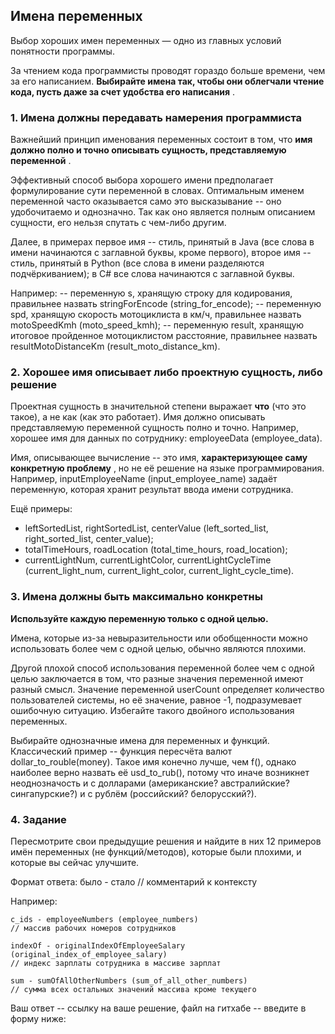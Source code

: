 ## Имена переменных

Выбор хороших имен переменных — одно из главных условий понятности программы.

За чтением кода программисты проводят гораздо больше времени, чем за его написанием.  **Выбирайте имена так, чтобы они облегчали чтение кода, пусть даже за счет удобства его написания** .

### 1. Имена должны передавать намерения программиста

Важнейший принцип именования переменных состоит в том, что  **имя должно полно и точно описывать сущность, представляемую переменной** .

Эффективный способ выбора хорошего имени предполагает формулирование сути переменной в словах. Оптимальным именем переменной часто оказывается само это высказывание -- оно удобочитаемо и однозначно. Так как оно является полным описанием сущности, его нельзя спутать с чем-либо другим.

Далее, в примерах первое имя -- стиль, принятый в Java (все слова в имени начинаются с заглавной буквы, кроме первого), второе имя -- стиль, принятый в Python (все слова в имени разделяются подчёркиванием); в C# все слова начинаются с заглавной буквы.

Например:
-- переменную s, хранящую строку для кодирования, правильнее назвать stringForEncode (string_for_encode);
-- переменную spd, хранящую скорость мотоциклиста в км/ч, правильнее назвать motoSpeedKmh (moto_speed_kmh);
-- переменную result, хранящую итоговое пройденное мотоциклистом расстояние, правильнее назвать resultMotoDistanceKm (result_moto_distance_km).

### 2. Хорошее имя описывает либо проектную сущность, либо решение

Проектная сущность в значительной степени выражает **что** (что это такое), а не как (как это работает).
Имя должно описывать представляемую переменной сущность полно и точно.
Например, хорошее имя для данных по сотруднику: employeeData (employee_data).

Имя, описывающее вычисление -- это имя,  **характеризующее саму конкретную проблему** , но не её решение на языке программирования.
Например, inputEmployeeName (input_employee_name) задаёт переменную, которая хранит результат ввода имени сотрудника.

Ещё примеры:

- leftSortedList, rightSortedList, centerValue (left_sorted_list, right_sorted_list, center_value);
- totalTimeHours, roadLocation (total_time_hours, road_location);
- currentLightNum, currentLightColor, currentLightCycleTime (current_light_num, current_light_color, current_light_cycle_time).

### 3. Имена должны быть максимально конкретны

**Используйте каждую переменную только с одной целью.**

Имена, которые из-за невыразительности или обобщенности можно использовать более чем с одной целью, обычно являются плохими.

Другой плохой способ использования переменной более чем с одной целью заключается в том, что разные значения переменной имеют разный смысл. Значение переменной userCount определяет количество пользователей системы, но её значение, равное -1, подразумевает ошибочную ситуацию. Избегайте такого двойного использования переменных.

Выбирайте однозначные имена для переменных и функций. Классический пример -- функция пересчёта валют dollar_to_rouble(money). Такое имя конечно лучше, чем f(), однако наиболее верно назвать её usd_to_rub(), потому что иначе возникнет неоднозначость и с долларами (американские? австралийские? сингапурские?) и с рублём (российский? белорусский?).

### 4. Задание

Пересмотрите свои предыдущие решения и найдите в них 12 примеров имён переменных (не функций/методов), которые были плохими, и которые вы сейчас улучшите.

Формат ответа: было - стало // комментарий к контексту

Например:

```
c_ids - employeeNumbers (employee_numbers) 
// массив рабочих номеров сотрудников

indexOf - originalIndexOfEmployeeSalary (original_index_of_employee_salary)
// индекс зарплаты сотрудника в массиве зарплат

sum - sumOfAllOtherNumbers (sum_of_all_other_numbers)
// сумма всех остальных значений массива кроме текущего
```

Ваш ответ -- ссылку на ваше решение, файл на гитхабе -- введите в форму ниже:
